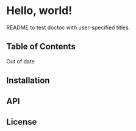 # Hello, world!

README to test doctoc with user-specified titles.

<!-- START doctoc generated TOC please keep comment here to allow auto update -->
<!-- DON'T EDIT THIS SECTION, INSTEAD RE-RUN doctoc TO UPDATE -->
## Table of Contents

Out of date

<!-- END doctoc generated TOC please keep comment here to allow auto update -->


## Installation
## API
## License
